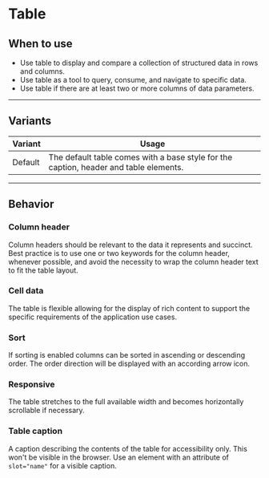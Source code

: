 # Table

## When to use

- Use table to display and compare a collection of structured data in rows and columns.
- Use table as a tool to query, consume, and navigate to specific data.
- Use table if there are at least two or more columns of data parameters.

---

## Variants

| Variant | Usage |
|----|----|
| Default | The default table comes with a base style for the caption, header and table elements. |

---

## Behavior

### Column header

Column headers should be relevant to the data it represents and succinct. 
Best practice is to use one or two keywords for the column header, whenever possible, and avoid the necessity to wrap the column header text to fit the table layout.

### Cell data

The table is flexible allowing for the display of rich content to support the specific requirements of the application use cases.

### Sort

If sorting is enabled columns can be sorted in ascending or descending order. 
The order direction will be displayed with an according arrow icon.  

### Responsive

The table stretches to the full available width and becomes horizontally scrollable if necessary.

### Table caption

A caption describing the contents of the table for accessibility only. 
This won't be visible in the browser. 
Use an element with an attribute of `slot="name"` for a visible caption.
